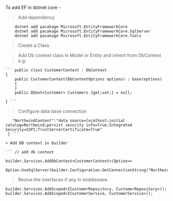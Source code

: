 To add EF in dotnet core -

> Add  dependency
```
	dotnet add pacakage Microsoft.EntityFrameworkCore
	dotnet add pacakage Microsoft.EntityFrameworkCore.SqlServer
	dotnet add pacakage Microsoft.EntityFrameworkCore.Tools
```
> Create a Class

> Add Db context class in Model or Entity and inherit from DbContext e.g:

	``` public class CustomerContext : DbContext
    {
        public CustomerContext(DbContextOptions options) : base(options)
        {
        }
        public DbSet<Customer> Customers {get;set;} = null;

    } ```
	
> Configure data base connection

 ``` "ConnectionStrings": {
    "NorthwindContext":"data source=localhost;initial catalog=Northwind;persist security info=True;Integrated Security=SSPI;TrustServerCertificate=True"
  } ```
	
> Add DB context in builder 

``` // add db context

builder.Services.AddDbContext<CustomerContext>(Option=>
        Option.UseSqlServer(builder.Configuration.GetConnectionString("NorthwindContext")));

```
> Reolve the Interfaces if any in middleware.
```
builder.Services.AddScoped<ICustomerRepository, CustomerRepository>();
builder.Services.AddScoped<ICustomerService, CustomerService>();
```
